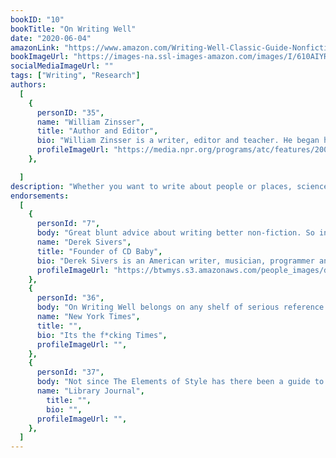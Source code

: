 ```yaml
---
bookID: "10"
bookTitle: "On Writing Well"
date: "2020-06-04"
amazonLink: "https://www.amazon.com/Writing-Well-Classic-Guide-Nonfiction/dp/0060891548"
bookImageUrl: "https://images-na.ssl-images-amazon.com/images/I/610AIYRtaDL.jpg"
socialMediaImageUrl: ""
tags: ["Writing", "Research"]
authors:
  [
    {
      personID: "35",
      name: "William Zinsser",
      title: "Author and Editor",
      bio: "William Zinsser is a writer, editor and teacher. He began his career on the New York Herald Tribune and has since written regularly for leading magazines. During the 1970s he was master of Branford College at Yale. His 17 books, ranging from baseball to music to American travel, include the influential Writing to Learn and Writing About Your Life. He teaches at the New School in New York.",
      profileImageUrl: "https://media.npr.org/programs/atc/features/2006/apr/zinsser200x225-0d30a5693827c0dad896365125a8f6cc9bc6b00a-s800-c85.jpg",
	},

  ]
description: "Whether you want to write about people or places, science and technology, business, sports, the arts or about yourself in the increasingly popular memoir genre, On Writing Well offers you fundamental priciples as well as the insights of a distinguished writer and teacher. With more than a million copies sold, this volume has stood the test of time and remains a valuable resource for writers and would-be writers."
endorsements:
  [
    {
      personId: "7",
      body: "Great blunt advice about writing better non-fiction. So inspiring.",
      name: "Derek Sivers",
	  title: "Founder of CD Baby",
	  bio: "Derek Sivers is an American writer, musician, programmer and entrepreneur best known for being the founder and former president of CD Baby, an online CD store for independent musicians.[1] A professional musician since 1987, Sivers started CD Baby by accident in 1997 when he was selling his own CD on his website, and friends asked if he could sell theirs, too. CD Baby went on to become the largest seller of independent music on the web, with over $100M in sales for over 150,000 musician clients.",
      profileImageUrl: "https://btwmys.s3.amazonaws.com/people_images/derek-sivers.jpg",
	},
	{
      personId: "36",
      body: "On Writing Well belongs on any shelf of serious reference works for writers.",
      name: "New York Times",
	  title: "",
	  bio: "Its the f*cking Times",
      profileImageUrl: "",
	},
	{
      personId: "37",
      body: "Not since The Elements of Style has there been a guide to writing as well presented and readable as this one. A love and respect for the language is evident on every page.",
      name: "Library Journal",
	    title: "",
	    bio: "",
      profileImageUrl: "",
	},
  ]
---
```

